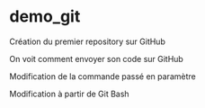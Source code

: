 ﻿# demo_git
Création du premier repository sur GitHub

On voit comment envoyer son code sur GitHub

Modification de la commande passé en paramètre

Modification à partir de Git Bash